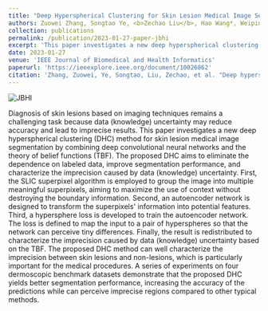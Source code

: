 ```yaml
---
title: "Deep Hyperspherical Clustering for Skin Lesion Medical Image Segmentation"
authors: Zuowei Zhang, Songtao Ye, <b>Zechao Liu</b>, Hao Wang*, Weiping Ding*.
collection: publications
permalink: /publication/2023-01-27-paper-jbhi
excerpt: 'This paper investigates a new deep hyperspherical clustering (DHC) method for skin lesion medical image segmentation by combining deep convolutional neural networks and the theory of belief functions (TBF).'
date: 2023-01-27
venue: 'IEEE Journal of Biomedical and Health Informatics'
paperurl: 'https://ieeexplore.ieee.org/document/10026862'
citation: 'Zhang, Zuowei, Ye, Songtao, Liu, Zechao, et al. "Deep hyperspherical clustering for skin lesion medical image segmentation." <i>IEEE Journal of Biomedical and Health Informatics</i> (2023).'
---
```

![JBHI](https://ieeexplore.ieee.org/ielx7/6221020/10210140/10026862/graphical_abstract/jbhi-gagraphic-3240297.jpg)

Diagnosis of skin lesions based on imaging techniques remains a challenging task because data (knowledge) uncertainty may reduce accuracy and lead to imprecise results. This paper investigates a new deep hyperspherical clustering (DHC) method for skin lesion medical image segmentation by combining deep convolutional neural networks and the theory of belief functions (TBF). The proposed DHC aims to eliminate the dependence on labeled data, improve segmentation performance, and characterize the imprecision caused by data (knowledge) uncertainty. First, the SLIC superpixel algorithm is employed to group the image into multiple meaningful superpixels, aiming to maximize the use of context without destroying the boundary information. Second, an autoencoder network is designed to transform the superpixels' information into potential features. Third, a hypersphere loss is developed to train the autoencoder network. The loss is defined to map the input to a pair of hyperspheres so that the network can perceive tiny differences. Finally, the result is redistributed to characterize the imprecision caused by data (knowledge) uncertainty based on the TBF. The proposed DHC method can well characterize the imprecision between skin lesions and non-lesions, which is particularly important for the medical procedures. A series of experiments on four dermoscopic benchmark datasets demonstrate that the proposed DHC yields better segmentation performance, increasing the accuracy of the predictions while can perceive imprecise regions compared to other typical methods.
